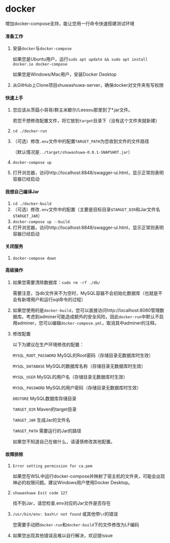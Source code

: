# docker

增加docker-compose支持，能让您用一行命令快速搭建测试环境

#### 准备工作

1. 安装`docker`与`docker-compose`

   如果您是Ubuntu用户，运行`sudo apt update && sudo apt install docker.io docker-compose`

   如果您是Windows/Mac用户，安装Docker Desktop

2. 从GitHub上Clone项目shuwashuwa-server，确保docker对文件夹有写权限

#### 快速上手

1. 您应该从茨菇小哥哥/群主米歇尔/Leesou那里到了*.jar文件。

   若您不想修改配置文件，将它放到`target`目录下（没有这个文件夹就新建）

2. `cd ./docker-run`

3. （可选）修改`.env`文件中的配置`TARGET_PATH`为您收到文件的文件路径

   （默认情况是`../target/shuwashuwa-0.0.1-SNAPSHOT.jar`）

4. `docker-compose up`

5. 打开浏览器，访问http://localhost:8848/swagger-ui.html，显示正常则表明容器已经启动

#### 我想自己编译Jar

1. `cd ./docker-build`
2. （可选）修改`.env`文件中的配置（主要是目标目录`$TARGET_DIR`和Jar文件名`$TARGET_JAR`）
3. `docker-compose up --build`
4. 打开浏览器，访问http://localhost:8848/swagger-ui.html，显示正常则表明容器已经启动

#### 关闭服务

1. `docker-compose down`

#### 高级操作

1. 如果您需要清除数据库：`sudo rm -rf ./db/`

   需要注意，当db文件夹不为空时，MySQL容器不会初始化数据库（也就是不会有新增用户和运行sql命令的过程）

2. 如果您使用的是`docker-build`，您可以直接访问http://localhost:8080管理数据库。考虑到adminer可能造成额外的安全风险，因此`docker-run`中默认不启用adminer，您可以编辑`docker-compose.yml`，取消其中adminer的注释。

3. 修改配置

   以下为建议在生产环境修改的配置：

   `MYSQL_ROOT_PASSWORD` MySQL的Root密码（存储目录无数据库时生效）

   `MYSQL_DATABASE`  MySQL的数据库名称（存储目录无数据库时生效）

   `MYSQL_USER` MySQL的用户名（存储目录无数据库时生效）

   `MYSQL_PASSWORD` MySQL的用户密码（存储目录无数据库时生效）

   `DBSTORE` MySQL数据库存储目录

   `TARGET_DIR` Maven的target目录

   `TARGET_JAR` 生成Jar的文件名

   `TARGET_PATH` 需要运行的Jar的路径

   如果您不知道自己在做什么，请谨慎修改其他配置。

#### 故障排除

1. `Error setting permission for ca.pem`

   如果您在WSL中运行docker-compose并映射了宿主机的文件夹，可能会出现神必的权限问题。建议Windows用户使用Docker Desktop。

2. `shuwashuwa Exit code 127`

   找不到Jar，请您检查.env对应的Jar文件是否存在
3. `/usr/bin/env: bash\r not found` 或其他带`\r`的错误

   您需要手动把`docker-run`和`docker-build`下的文件修改为LF编码

4. 如果您出现其他错误且难以自行解决，欢迎提issue